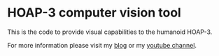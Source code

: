 # HOAP-3 computer vision tool

This is the code to provide visual capabilities to the humanoid HOAP-3.

For more information please visit my [blog](http://miguelgfierro.com) or my [youtube channel](https://www.youtube.com/user/ciruselvirus).
